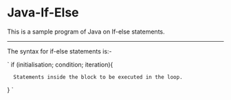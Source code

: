 # Java-If-Else
This is a sample program of Java on If-else statements.

---

The syntax for if-else statements is:-

` if (initialisation; condition; iteration){

      Statements inside the block to be executed in the loop.
      
  }
`
